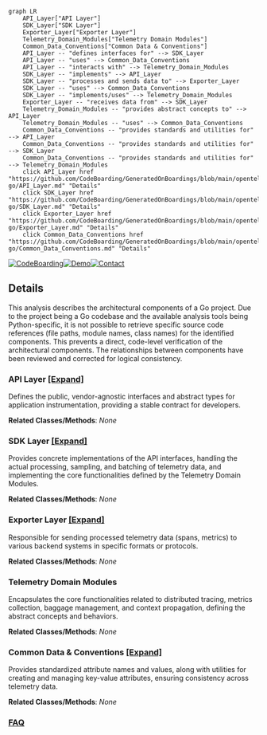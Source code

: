 ```mermaid
graph LR
    API_Layer["API Layer"]
    SDK_Layer["SDK Layer"]
    Exporter_Layer["Exporter Layer"]
    Telemetry_Domain_Modules["Telemetry Domain Modules"]
    Common_Data_Conventions["Common Data & Conventions"]
    API_Layer -- "defines interfaces for" --> SDK_Layer
    API_Layer -- "uses" --> Common_Data_Conventions
    API_Layer -- "interacts with" --> Telemetry_Domain_Modules
    SDK_Layer -- "implements" --> API_Layer
    SDK_Layer -- "processes and sends data to" --> Exporter_Layer
    SDK_Layer -- "uses" --> Common_Data_Conventions
    SDK_Layer -- "implements/uses" --> Telemetry_Domain_Modules
    Exporter_Layer -- "receives data from" --> SDK_Layer
    Telemetry_Domain_Modules -- "provides abstract concepts to" --> API_Layer
    Telemetry_Domain_Modules -- "uses" --> Common_Data_Conventions
    Common_Data_Conventions -- "provides standards and utilities for" --> API_Layer
    Common_Data_Conventions -- "provides standards and utilities for" --> SDK_Layer
    Common_Data_Conventions -- "provides standards and utilities for" --> Telemetry_Domain_Modules
    click API_Layer href "https://github.com/CodeBoarding/GeneratedOnBoardings/blob/main/opentelemetry-go/API_Layer.md" "Details"
    click SDK_Layer href "https://github.com/CodeBoarding/GeneratedOnBoardings/blob/main/opentelemetry-go/SDK_Layer.md" "Details"
    click Exporter_Layer href "https://github.com/CodeBoarding/GeneratedOnBoardings/blob/main/opentelemetry-go/Exporter_Layer.md" "Details"
    click Common_Data_Conventions href "https://github.com/CodeBoarding/GeneratedOnBoardings/blob/main/opentelemetry-go/Common_Data_Conventions.md" "Details"
```

[![CodeBoarding](https://img.shields.io/badge/Generated%20by-CodeBoarding-9cf?style=flat-square)](https://github.com/CodeBoarding/GeneratedOnBoardings)[![Demo](https://img.shields.io/badge/Try%20our-Demo-blue?style=flat-square)](https://www.codeboarding.org/demo)[![Contact](https://img.shields.io/badge/Contact%20us%20-%20contact@codeboarding.org-lightgrey?style=flat-square)](mailto:contact@codeboarding.org)

## Details

This analysis describes the architectural components of a Go project. Due to the project being a Go codebase and the available analysis tools being Python-specific, it is not possible to retrieve specific source code references (file paths, module names, class names) for the identified components. This prevents a direct, code-level verification of the architectural components. The relationships between components have been reviewed and corrected for logical consistency.

### API Layer [[Expand]](./API_Layer.md)
Defines the public, vendor-agnostic interfaces and abstract types for application instrumentation, providing a stable contract for developers.


**Related Classes/Methods**: _None_

### SDK Layer [[Expand]](./SDK_Layer.md)
Provides concrete implementations of the API interfaces, handling the actual processing, sampling, and batching of telemetry data, and implementing the core functionalities defined by the Telemetry Domain Modules.


**Related Classes/Methods**: _None_

### Exporter Layer [[Expand]](./Exporter_Layer.md)
Responsible for sending processed telemetry data (spans, metrics) to various backend systems in specific formats or protocols.


**Related Classes/Methods**: _None_

### Telemetry Domain Modules
Encapsulates the core functionalities related to distributed tracing, metrics collection, baggage management, and context propagation, defining the abstract concepts and behaviors.


**Related Classes/Methods**: _None_

### Common Data & Conventions [[Expand]](./Common_Data_Conventions.md)
Provides standardized attribute names and values, along with utilities for creating and managing key-value attributes, ensuring consistency across telemetry data.


**Related Classes/Methods**: _None_



### [FAQ](https://github.com/CodeBoarding/GeneratedOnBoardings/tree/main?tab=readme-ov-file#faq)